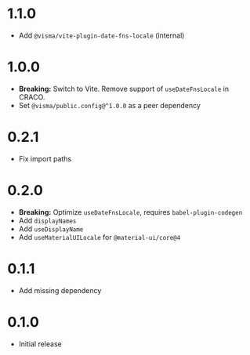 # 1.1.0

- Add `@visma/vite-plugin-date-fns-locale` (internal)

# 1.0.0

- **Breaking:** Switch to Vite. Remove support of `useDateFnsLocale` in CRACO.
- Set `@visma/public.config@^1.0.0` as a peer dependency

# 0.2.1

- Fix import paths

# 0.2.0

- **Breaking:** Optimize `useDateFnsLocale`, requires `babel-plugin-codegen`
- Add `displayNames`
- Add `useDisplayName`
- Add `useMaterialUILocale` for `@material-ui/core@4`

# 0.1.1

- Add missing dependency

# 0.1.0

- Initial release
